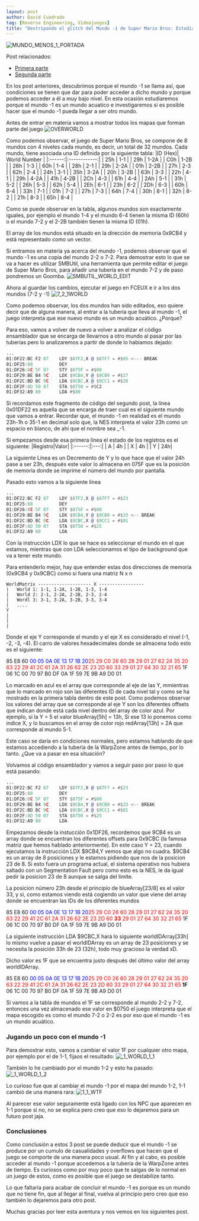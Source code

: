 ```yaml
---
layout: post
author: David Cuadrado
tag: [Reverse Engineering, Videojuegos]
title: "Destripando el glitch del Mundo -1 de Super Mario Bros: Estudiando el mundo acuatico detrás del mundo -1 (Parte 3)"
---
```


![MUNDO_MENOS_1_PORTADA](https://davidc96.github.io/assets/images/posts/DSMB/ThirdPart/SMBMinus.jpg?style=centerme)

Post relacionados:
-   <a href="https://davidc96.github.io/2021/05/03/Destripando-Super-Mario-Bros-Introduccion.html">Primera parte</a></br>
-   <a href="https://davidc96.github.io/2021/05/20/Destripando-Super-Mario-Bros-Ingenieria-Inversa-Glitch.html">Segunda parte</a></br>

En los post anteriores, descubrimos porque el mundo -1 se llama así, que condiciones se tienen que dar para poder acceder a dicho mundo y porque podemos acceder a él a muy bajo nivel. En esta ocasión estudiaremos porque el mundo -1 es un mundo acuatico e investigaremos si es posible hacer que el mundo -1 pueda llegar a ser otro mundo.

Antes de entrar en materia vamos a mostrar todos los mapas que forman parte del juego
![OVERWORLD](https://davidc96.github.io/assets/images/posts/DSMB/ThirdPart/AllWorlds.jpg?style=centerme)

Como podemos observar, el juego de Super Mario Bros, se compone de 8 mundos con 4 niveles cada mundo, es decir, un total de 32 mundos.
Cada mundo, tiene asociada una ID definida por la siguiente tabla:
|ID (Hex)| World Number |
|:------:|:------------:|
| 25h    | 1-1          |
| 29h    | 1-2A         |
| C0h    | 1-2B         |
| 26h    | 1-3          |
| 60h    | 1-4          |
| 28h    | 2-1          |
| 29h    | 2-2A         |
| 01h    | 2-2B         |
| 27h    | 2-3          |
| 62h    | 2-4          |
| 24h    | 3-1          |
| 35h    | 3-2A         |
| 20h    | 3-2B         |
| 63h    | 3-3          |
| 22h    | 4-1          |
| 29h    | 4-2A         |
| 41h    | 4-2B         |
| 2Ch    | 4-3          |
| 61h    | 4-4          |
| 2Ah    | 5-1          |
| 31h    | 5-2          |
| 26h    | 5-3          |
| 62h    | 5-4          |
| 2Eh    | 6-1          |
| 23h    | 6-2          |
| 2Dh    | 6-3          |
| 60h    | 6-4          |
| 33h    | 7-1          |
| 01h    | 7-2          |
| 27h    | 7-3          |
| 64h    | 7-4          |
| 30h    | 8-1          |
| 32h    | 8-2          |
| 21h    | 8-3          |
| 65h    | 8-4          |

Como se puede observar en la tabla, algunos mundos son exactamente iguales, por ejemplo el mundo 1-4 y el mundo 6-4 tienen la misma ID (60h) o el mundo 7-2 y el 2-2B también tienen la misma ID (01h).

El array de los mundos está situado en la dirección de memoria 0x9CB4 y está representado como un vector.

Si entramos en materia ya acerca del mundo -1, podemos observar que el mundo -1 es una copia del mundo 2-2 o 7-2. Para demostrar esto lo que se va a hacer es utilizar SMBUtil, una herramienta que permite editar el juego de Super Mario Bros, para añadir una tubería en el mundo 7-2 y de paso pondremos un Goomba.
![SMBUTIL_WORLD_EDIT](https://davidc96.github.io/assets/images/posts/DSMB/ThirdPart/72Edit.jpg?style=centerme)

Ahora al guardar los cambios, ejecutar el juego en FCEUX e ir a los dos mundos (7-2 y -1)
![7_2_1WORLD](https://davidc96.github.io/assets/images/posts/DSMB/ThirdPart/72_1.jpg?style=centerme)

Como podemos observar, los dos mundos han sido editados, eso quiere decir que de alguna manera, al entrar a la tubería que lleva al mundo -1, el juego interpreta que ese nuevo mundo es un mundo acuático. ¿Porque?

Para eso, vamos a volver de nuevo a volver a analizar el código ensamblador que se encarga de llevarnos a otro mundo al pasar por las tuberías pero lo analizaremos a partir de donde lo habiamos dejado:
```asm
...
01:DF22:BC F2 87  	LDY $87F2,X @ $87F7 = #$05 <--- BREAK
01:DF25:88        	DEY
01:DF26:8C 5F 07  	STY $075F = #$00
01:DF29:BE B4 9C  	LDX $9CB4,Y @ $9CB9 = #$17
01:DF2C:BD BC 9C    LDA $9CBC,X @ $9CC1 = #$28
01:DF2F:8D 50 07  	STA $0750 = #$C2
01:DF32:A9 80     	LDA #$80
```

Si recordamos este fragmento de código del segundo post, la línea 0x01DF22 es aquella que se encarga de traer cual es el siguiente mundo que vamos a entrar. Recordar que, el mundo -1 en realidad es el mundo 23h-1h o 35-1 en decimal solo que, la NES interpreta el valor 23h como un espacio en blanco, de ahí que el nombre sea _-1.

Si empezamos desde esa primera línea el estado de los registros es el siguiente:
|Registro|Valor|
|:------:|:---:|
|   A    |  4h |
|   X    |  4h |
|   Y    |  24h|

La siguiente Línea es un Decremento de Y y lo que hace que el valor 24h pase a ser 23h, después este valor lo almacena en 075F que es la posición de memoria donde se imprime el número del mundo por pantalla.

Pasado esto vamos a la siguiente línea
```asm
...
01:DF22:BC F2 87  	LDY $87F2,X @ $87F7 = #$23
01:DF25:88        	DEY
01:DF26:8C 5F 07  	STY $075F = #$00
01:DF29:BE B4 9C  	LDX $9CB4,Y @ $9CB9 = #$33 <-- BREAK
01:DF2C:BD BC 9C    LDA $9CBC,X @ $9CC1 = #$01
01:DF2F:8D 50 07  	STA $0750 = #$25
01:DF32:A9 80     	LDA 
```

Con la instrucción LDX lo que se hace es seleccionar el mundo en el que estamos, mientras que con LDA seleccionamos el tipo de background que va a tener este mundo.

Para entenderlo mejor, hay que entender estas dos direcciones de memoria (0x9CB4 y 0x9CBC) como si fuera una matriz N x n
```
WorldMatrix -------------------- X -----------------
|   World 1: 1-1, 1-2A, 1-2B, 1-3, 1-4
|   World 2: 2-1, 2-2A, 2-2B, 2-3, 2-4
|   Wordl 3: 3-1, 3-2A, 3-2B, 3-3, 3-4
|   ....
Y
|
|
|
```
Donde el eje Y corresponde el mundo y el eje X es considerado el nivel (-1, -2, -3, -4).
El carro de valores hexadecimales donde se almacena todo esto es el siguiente:

85 E8 60 <span style="color:blue">00 05 0A 0E 13 17 1B 20</span><span style="color:red">25 29 C0 26 60 28 29 01 27 62 24 35 20 63 22 29 41 2C 61 2A 31 26 62 2E 23 2D 60 33 29 01 27 64 30 32 21 65</span> 1F 06 1C 00 70 97 B0 DF 0A 1F 59 7E 9B A9 D0 01

Lo marcado en azul es el array que corresponde al eje de las Y, mmientras que lo marcado en rojo son las diferentes ID de cada nivel tal y como se ha mostrado en la primera tabla dentro de este post.
Como podemos observar los valores del array que se corresponde al eje Y son los diferentes offsets que indican donde está cada nivel dentro del array de color azul. Por ejemplo, si la Y = 5 el valor blueArray[5h] = 13h, Si ese 13 lo ponemos como indice X, y lo buscamos en el array de color rojo redArray[13h] = 2A que corresponde al mundo 5-1.

Este caso se daría en condiciones normales, pero estamos hablando de que estamos accediendo a la tubería de la WarpZone antes de tiempo, por lo tanto. ¿Que va a pasar en esa situación?

Volvamos al código ensamblador y vamos a seguir paso por paso lo que está pasando:
```asm
...
01:DF22:BC F2 87  	LDY $87F2,X @ $87F7 = #$23
01:DF25:88        	DEY
01:DF26:8C 5F 07  	STY $075F = #$00
01:DF29:BE B4 9C  	LDX $9CB4,Y @ $9CB9 = #$33 <-- BREAK
01:DF2C:BD BC 9C    LDA $9CBC,X @ $9CC1 = #$01
01:DF2F:8D 50 07  	STA $0750 = #$25
01:DF32:A9 80     	LDA 
```

Empezamos desde la instucción 0x1DF26, recordemos que 9CB4 es un array donde se encuentran los diferentes offsets para 0x9CBC (la famosa matriz que hemos hablado anteriormente).
En este caso Y = 23, cuando ejecutamos la instrucción LDX $9CB4,Y vemos que algo no cuadra. $9CB4 es un array de 8 posiciones y le estamos pidiendo que nos de la posicion 23 de 8. Si esto fuera un programa actual, el sistema operativo nos hubiera saltado con un Segmentation Fault pero como esto es la NES, le da igual pedir la posicion 23 de 8 aunque se salga del limite.

La posicion número 23h desde el principio de blueArray[23/8] es el valor 33, y si, como estamos viendo está cogiendo un valor que viene del array donde se encuentran las IDs de los diferentes mundos

85 E8 60 <span style="color:blue">00 05 0A 0E 13 17 1B 20</span><span style="color:red">25 29 C0 26 60 28 29 01 27 62 24 35 20 63 22 29 41 2C 61 2A 31 26 62 2E 23 2D 60 <b>33</b> 29 01 27 64 30 32 21 65</span> 1F 06 1C 00 70 97 B0 DF 0A 1F 59 7E 9B A9 D0 01

La siguiente instrucción LDA $9CBC,X hará lo siguiente worldIDArray[33h] lo mismo vuelve a pasar el worldIDArray es un array de 23 posiciones y se necesita la posición 33h de 23 (32h), todo muy gracioso la verdad xD.

Dicho valor es 1F que se encuentra justo después del último valor del array worldIDArray.

85 E8 60 <span style="color:blue">00 05 0A 0E 13 17 1B 20</span><span style="color:red">25 29 C0 26 60 28 29 01 27 62 24 35 20 63 22 29 41 2C 61 2A 31 26 62 2E 23 2D 60 33 29 01 27 64 30 32 21 65</span><b> 1F</b> 06 1C 00 70 97 B0 DF 0A 1F 59 7E 9B A9 D0 01

Si vamos a la tabla de mundos el 1F se corresponde al mundo 2-2 y 7-2, entonces una vez almacenado ese valor en $0750 el juego interpreta que el mapa escogido es como el mundo 7-2 o 2-2 es por eso que el mundo -1 es un mundo acuático.

### Jugando un poco con el mundo -1

Para demostrar esto, vamos a cambiar el valor 1F por cualquier otro mapa, por ejemplo por el de 1-1, fijaos el resultado:
![_1_WORLD_1_1](https://davidc96.github.io/assets/images/posts/DSMB/ThirdPart/1_11.jpg?style=centerme)

También lo he cambiado por el mundo 1-2 y esto ha pasado:
![_1_WORLD_1_2](https://davidc96.github.io/assets/images/posts/DSMB/ThirdPart/1_12.jpg?style=centerme)

Lo curioso fue que al cambiar el mundo -1 por el mapa del mundo 1-2, 1-1 cambió de una manera rara:
![1_1_WTF](https://davidc96.github.io/assets/images/posts/DSMB/ThirdPart/11WTF.jpg?style=centerme)

Al parecer ese valor seguramente está ligado con los NPC que aparecen en 1-1 porque si no, no se explica pero creo que eso lo dejaremos para un futuro post jaja.

### Conclusiones
Como conclusión a estos 3 post se puede deducir que el mundo -1 se produce por un cumulo de casualidades y overflows que hacen que el juego se comporte de una manera poco usual. Al fin y al cabo, es posible acceder al mundo -1 porque accedemos a la tubería de la WarpZone antes de tiempo. Es curiosos como por muy poco que te salgas de lo normal en un juego de estos, como es posible que el juego se destabilize tanto.

Lo que faltaría para acabar de concluir el mundo -1 es porque es un mundo que no tiene fin, que al llegar al final, vuelva al principio pero creo que eso también lo dejaremos para otro post.

Muchas gracias por leer esta aventura y nos vemos en los siguientes post.